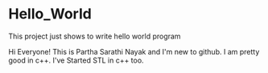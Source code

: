 # Hello_World
This project just shows to write hello world program 

Hi Everyone!
This is Partha Sarathi Nayak and I'm new to github.
I am pretty good in c++. I've Started STL in c++ too.
